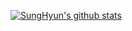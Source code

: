  [![SungHyun's github stats](https://github-readme-stats.vercel.app/api?username=username)](https://github.com/anuraghazra/github-readme-stats)
